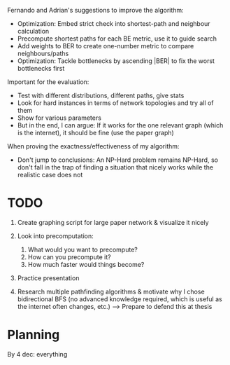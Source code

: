 Fernando and Adrian's suggestions to improve the algorithm:

- Optimization: Embed strict check into shortest-path and neighbour calculation
- Precompute shortest paths for each BE metric, use it to guide search
- Add weights to BER to create one-number metric to compare neighbours/paths
- Optimization: Tackle bottlenecks by ascending |BER| to fix the worst bottlenecks first

Important for the evaluation:

- Test with different distributions, different paths, give stats
- Look for hard instances in terms of network topologies and try all of them
- Show for various parameters
- But in the end, I can argue: If it works for the one relevant graph (which is the internet), it should be fine (use the paper graph)

When proving the exactness/effectiveness of my algorithm:

- Don't jump to conclusions: An NP-Hard problem remains NP-Hard, so don't fall in the trap of finding a situation that nicely works while the realistic case does not


# TODO

1. Create graphing script for large paper network & visualize it nicely

2. Look into precomputation:
   1. What would you want to precompute?
   2. How can you precompute it?
   3. How much faster would things become?

3. Practice presentation

4. Research multiple pathfinding algorithms & motivate why I chose bidirectional BFS (no advanced knowledge required, which is useful as the internet often changes, etc.) --> Prepare to defend this at thesis


# Planning

By 4 dec: everything
